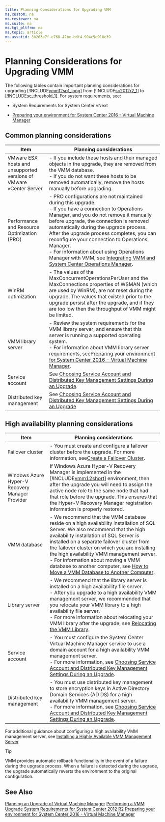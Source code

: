 ```yaml
---
title: Planning Considerations for Upgrading VMM
ms.custom: na
ms.reviewer: na
ms.suite: na
ms.tgt_pltfrm: na
ms.topic: article
ms.assetid: 3b263e7f-e768-42be-bdf4-994c5e918e39
---
```

# Planning Considerations for Upgrading VMM
The following tables contain important planning considerations for upgrading [!INCLUDE[vmm12sp1_long](../Token/vmm12sp1_long_md.md)] from [!INCLUDE[sc2012r2_1](../Token/sc2012r2_1_md.md)] to [!INCLUDE[sc_threshold_1](../Token/sc_threshold_1_md.md)]. For system requirements, see:

-   System Requirements for System Center vNext

-   [Preparing your environment for System Center 2016 - Virtual Machine Manager](../Topic/Preparing-your-environment-for-System-Center-2016---Virtual-Machine-Manager.md)

## Common planning considerations

|Item|Planning considerations|
|--------|---------------------------|
|VMware ESX hosts and unsupported versions of VMware vCenter Server|-   If you include these hosts and their managed objects in the upgrade, they are removed from the VMM database.<br />-   If you do not want these hosts to be removed automatically, remove the hosts manually before upgrading.|
|Performance and Resource Optimization \(PRO\)|-   PRO configurations are not maintained during this upgrade.<br />-   If you have a connection to Operations Manager, and you do not remove it manually before upgrade, the connection is removed automatically during the upgrade process. After the upgrade process completes, you can reconfigure your connection to Operations Manager.<br />-   For information about using Operations Manager with VMM, see [Integrating VMM and System Center Operations Manager](../Topic/Integrating-VMM-and-System-Center-Operations-Manager.md).|
|WinRM optimization|-   The values of the MaxConcurrentOperationsPerUser and the MaxConnections properties of WSMAN \(which are used by WinRM\), are not reset during the upgrade. The values that existed prior to the upgrade persist after the upgrade, and if they are too low then the throughput of VMM might be limited.|
|VMM library server|-   Review the system requirements for the VMM library server, and ensure that this server is running a supported operating system.<br />-   For information about VMM library server requirements, see[Preparing your environment for System Center 2016 - Virtual Machine Manager](../Topic/Preparing-your-environment-for-System-Center-2016---Virtual-Machine-Manager.md).|
|Service account|See [Choosing Service Account and Distributed Key Management Settings During an Upgrade](../Topic/Choosing-Service-Account-and-Distributed-Key-Management-Settings-During-an-Upgrade.md).|
|Distributed key management|See [Choosing Service Account and Distributed Key Management Settings During an Upgrade](../Topic/Choosing-Service-Account-and-Distributed-Key-Management-Settings-During-an-Upgrade.md).|

## High availability planning considerations

|Item|Planning considerations|
|--------|---------------------------|
|Failover cluster|-   You must create and configure a failover cluster before the upgrade. For more information, see[Create a Failover Cluster](http://technet.microsoft.com/library/dn505754.aspx).|
|Windows Azure Hyper\-V Recovery Manager Provider|If Windows Azure Hyper\-V Recovery Manager is implemented in the [!INCLUDE[vmm12short](../Token/vmm12short_md.md)] environment, then after the upgrade you will need to assign the active node role to the same node that had that role before the upgrade. This ensures that the Hyper\-V Recovery Manager registration information is properly restored.|
|VMM database|-   We recommend that the VMM database reside on a high availability installation of SQL Server. We also recommend that the high availability installation of SQL Server is installed on a separate failover cluster from the failover cluster on which you are installing the high availability VMM management server.<br />-   For information about moving a VMM database to another computer, see [How to Move a VMM Database to Another Computer](../Topic/How-to-Move-a-VMM-Database-to-Another-Computer.md).|
|Library server|-   We recommend that the library server is installed on a high availability file server.<br />-   After you upgrade to a high availability VMM management server, we recommended that you relocate your VMM library to a high availability file server.<br />-   For more information about relocating your VMM library after the upgrade, see [Relocating the VMM Library](../Topic/Performing-Post-Upgrade-Tasks-in-VMM.md#BKMK_ConfigVMMLibrary).|
|Service account|-   You must configure the System Center Virtual Machine Manager service to use a domain account for a high availability VMM management server.<br />-   For more information, see [Choosing Service Account and Distributed Key Management Settings During an Upgrade](../Topic/Choosing-Service-Account-and-Distributed-Key-Management-Settings-During-an-Upgrade.md).|
|Distributed key management|-   You must use distributed key management to store encryption keys in Active Directory Domain Services \(AD DS\) for a high availability VMM management server.<br />-   For more information, see [Choosing Service Account and Distributed Key Management Settings During an Upgrade](../Topic/Choosing-Service-Account-and-Distributed-Key-Management-Settings-During-an-Upgrade.md).|

For additional guidance about configuring a high availability VMM management server, see [Installing a Highly Available VMM Management Server](../Topic/Installing-a-Highly-Available-VMM-Management-Server.md).

> [!TIP]
> VMM provides automatic rollback functionality in the event of a failure during the upgrade process. When a failure is detected during the upgrade, the upgrade automatically reverts the environment to the original configuration.

## See Also
[Planning an Upgrade of Virtual Machine Manager](../Topic/Planning-an-Upgrade-of-Virtual-Machine-Manager.md)
[Performing a VMM Upgrade](../Topic/Performing-a-VMM-Upgrade.md)
[System Requirements for System Center 2012 R2](http://technet.microsoft.com/library/dn281925.aspx)
[Preparing your environment for System Center 2016 - Virtual Machine Manager](../Topic/Preparing-your-environment-for-System-Center-2016---Virtual-Machine-Manager.md)


